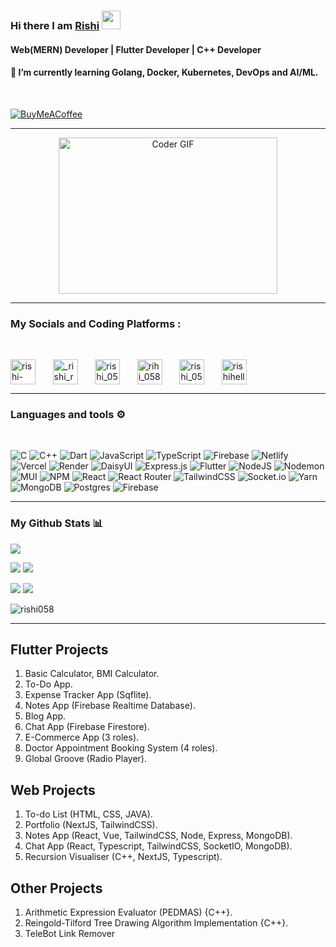 ### Hi there I am [Rishi](https://www.linkedin.com/in/rishi-raj-32648a196/) <img src="https://raw.githubusercontent.com/MartinHeinz/MartinHeinz/master/wave.gif" width="30px">
<h4 align="left">Web(MERN) Developer | Flutter Developer | C++ Developer</h4>
<h4 align="left">🌱 I’m currently learning Golang, Docker, Kubernetes, DevOps and AI/ML.</h4>
<br/>

[![BuyMeACoffee](https://img.shields.io/badge/Buy%20Me%20a%20Coffee-ffdd00?style=for-the-badge&logo=buy-me-a-coffee&logoColor=black)](https://buymeacoffee.com/rishihelloh)

---

<div align="center">
<img alt="Coder GIF" height=250 width=350 src="https://cdn.dribbble.com/users/730703/screenshots/6581243/avento.gif" />
</div>

---

<h3 align="left">My Socials and Coding Platforms : </h3>

<br/>

<a href="https://linkedin.com/in/rishi-raj-32648a196" target="blank"><img align="center" src="https://icons.iconarchive.com/icons/limav/flat-gradient-social/512/Linkedin-icon.png" alt="rishi-raj-32648a196" height="40" width="40" /></a>
&nbsp; &nbsp; &nbsp;
<a href="https://instagram.com/_rishi_ryan_" target="blank"><img align="center" src="https://icons.iconarchive.com/icons/dakirby309/simply-styled/128/Instagram-icon.png" alt="_rishi_ryan_" height="40" width="40" /></a>
&nbsp; &nbsp; &nbsp;
<a href="https://www.codechef.com/users/rishi_058" target="blank"><img align="center" src="https://i.pinimg.com/originals/c5/d9/fc/c5d9fc1e18bcf039f464c2ab6cfb3eb6.jpg" alt="rishi_058" height="40" width="40" /></a>
&nbsp; &nbsp; &nbsp;
<a href="https://codeforces.com/profile/rihi_058" target="blank"><img align="center" src="https://codeforces.com/predownloaded/ef/18/ef18d60f29c572514c03183827e1d797145d4149.png" alt="rihi_058" height="40" width="40" /></a>
&nbsp; &nbsp; &nbsp;
<a href="https://www.leetcode.com/rishi_058" target="blank"><img align="center" src="https://user-images.githubusercontent.com/36547915/97088991-45da5d00-1652-11eb-900f-80d106540f4f.png" alt="rishi_058" height="40" width="40" /></a>
&nbsp; &nbsp; &nbsp;
<a href="https://auth.geeksforgeeks.org/user/rishihelloworld" target="blank"><img align="center" src="https://www.geeksforgeeks.org/wp-content/uploads/gfg_200X200-1.png" alt="rishihelloworld" height="40" width="40" /></a>

---

<h3 align="left">Languages and tools ⚙️</h3>

<br/>

![C](https://img.shields.io/badge/c-%2300599C.svg?style=for-the-badge&logo=c&logoColor=white) ![C++](https://img.shields.io/badge/c++-%2300599C.svg?style=for-the-badge&logo=c%2B%2B&logoColor=white) ![Dart](https://img.shields.io/badge/dart-%230175C2.svg?style=for-the-badge&logo=dart&logoColor=white) ![JavaScript](https://img.shields.io/badge/javascript-%23323330.svg?style=for-the-badge&logo=javascript&logoColor=%23F7DF1E) ![TypeScript](https://img.shields.io/badge/typescript-%23007ACC.svg?style=for-the-badge&logo=typescript&logoColor=white) ![Firebase](https://img.shields.io/badge/firebase-%23039BE5.svg?style=for-the-badge&logo=firebase)  ![Netlify](https://img.shields.io/badge/netlify-%23000000.svg?style=for-the-badge&logo=netlify&logoColor=#00C7B7) ![Vercel](https://img.shields.io/badge/vercel-%23000000.svg?style=for-the-badge&logo=vercel&logoColor=white) ![Render](https://img.shields.io/badge/Render-%46E3B7.svg?style=for-the-badge&logo=render&logoColor=white) ![DaisyUI](https://img.shields.io/badge/daisyui-5A0EF8?style=for-the-badge&logo=daisyui&logoColor=white) ![Express.js](https://img.shields.io/badge/express.js-%23404d59.svg?style=for-the-badge&logo=express&logoColor=%2361DAFB)  ![Flutter](https://img.shields.io/badge/Flutter-%2302569B.svg?style=for-the-badge&logo=Flutter&logoColor=white) ![NodeJS](https://img.shields.io/badge/node.js-6DA55F?style=for-the-badge&logo=node.js&logoColor=white) ![Nodemon](https://img.shields.io/badge/NODEMON-%23323330.svg?style=for-the-badge&logo=nodemon&logoColor=%BBDEAD) ![MUI](https://img.shields.io/badge/MUI-%230081CB.svg?style=for-the-badge&logo=mui&logoColor=white) ![NPM](https://img.shields.io/badge/NPM-%23CB3837.svg?style=for-the-badge&logo=npm&logoColor=white) ![React](https://img.shields.io/badge/react-%2320232a.svg?style=for-the-badge&logo=react&logoColor=%2361DAFB) ![React Router](https://img.shields.io/badge/React_Router-CA4245?style=for-the-badge&logo=react-router&logoColor=white) ![TailwindCSS](https://img.shields.io/badge/tailwindcss-%2338B2AC.svg?style=for-the-badge&logo=tailwind-css&logoColor=white) ![Socket.io](https://img.shields.io/badge/Socket.io-black?style=for-the-badge&logo=socket.io&badgeColor=010101) ![Yarn](https://img.shields.io/badge/yarn-%232C8EBB.svg?style=for-the-badge&logo=yarn&logoColor=white) ![MongoDB](https://img.shields.io/badge/MongoDB-%234ea94b.svg?style=for-the-badge&logo=mongodb&logoColor=white) ![Postgres](https://img.shields.io/badge/postgres-%23316192.svg?style=for-the-badge&logo=postgresql&logoColor=white) ![Firebase](https://img.shields.io/badge/Firebase-039BE5?style=for-the-badge&logo=Firebase&logoColor=white)

---

### My Github Stats 📊

![](http://github-profile-summary-cards.vercel.app/api/cards/profile-details?username=rishi058&theme=github_dark)

![](http://github-profile-summary-cards.vercel.app/api/cards/productive-time?username=rishi058&theme=github_dark&utcOffset=8) ![](http://github-profile-summary-cards.vercel.app/api/cards/repos-per-language?username=rishi058&theme=github_dark)

![](http://github-profile-summary-cards.vercel.app/api/cards/most-commit-language?username=rishi058&theme=github_dark) ![](http://github-profile-summary-cards.vercel.app/api/cards/stats?username=rishi058&theme=github_dark)

<img src="https://streak-stats.demolab.com/?user=rishi058&theme=dark&hide_border=true&mode=weekly&background=-45%2C000000%2C515151" alt="rishi058" />

---

## Flutter Projects
<ol>
  <li>Basic Calculator, BMI Calculator.</li>
  <li>To-Do App.</li>
  <li>Expense Tracker App (Sqflite).</li>
  <li>Notes App (Firebase Realtime Database).</li>
  <li>Blog App.</li>
  <li>Chat App (Firebase Firestore).</li>
  <li>E-Commerce App (3 roles).</li>
  <li>Doctor Appointment Booking System (4 roles).</li>
  <li>Global Groove (Radio Player).</li>
</ol>

## Web Projects
<ol>
  <li>To-do List (HTML, CSS, JAVA).</li>
  <li>Portfolio (NextJS, TailwindCSS).</li>
  <li>Notes App (React, Vue, TailwindCSS, Node, Express, MongoDB).</li>
  <li>Chat App (React, Typescript, TailwindCSS, SocketIO, MongoDB).</li>
  <li>Recursion Visualiser (C++, NextJS, Typescript).</li>
</ol>

## Other Projects
<ol>
  <li>Arithmetic Expression Evaluator (PEDMAS) {C++}.</li>
  <li>Reingold-Tilford Tree Drawing Algorithm Implementation {C++}.</li>
  <li>TeleBot Link Remover</li>
</ol>

